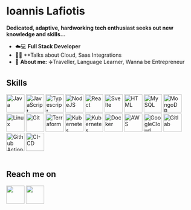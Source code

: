 
<!--
**IoannisLafiotis/IoannisLafiotis** is a ✨ _special_ ✨ repository because its `README.md` (this file) appears on your GitHub profile.

Here are some ideas to get you started:

- 🔭 I’m currently working on ...
- 🌱 I’m currently learning ...
- 👯 I’m looking to collaborate on ...
- 🤔 I’m looking for help with ...
- 💬 Ask me about ...
- 📫 How to reach me: ...
- 😄 Pronouns: ...
- ⚡ Fun fact: ...
-->
# **Ioannis Lafiotis**
  **Dedicated, adaptive, hardworking tech enthusiast seeks out new knowledge and skills...**

* ☁️💻 **Full Stack Developer**
* 👨‍💻 **Talks about Cloud, Saas Integrations
* 👦 **About me:** ✈️Traveller, Language Learner, Wanna be Entrepreneur

## Skills
<span>
  <img src="https://api.iconify.design/logos:java.svg" alt="Java" width=48 height=48>
  <img src="https://api.iconify.design/logos:javascript.svg" alt="JavaScript" width=48 height=48>
  <img src="https://api.iconify.design/logos:typescript-icon.svg" alt="Typescript" width=48 height=48>
  <img src="https://api.iconify.design/logos:nodejs.svg" alt="NodeJS" width=48 height=48>
  <img src="https://api.iconify.design/logos:react.svg" alt="React" width=48 height=48>
  <img src="https://api.iconify.design/logos:svelte-icon.svg" alt="Svelte" width=48 height=48>
  <img src="https://api.iconify.design/vscode-icons:file-type-html.svg" alt="HTML" width=48 height=48>
  <img src="https://api.iconify.design/logos:mysql.svg" alt="MySQL" width=48 height=48>
  <img src="https://api.iconify.design/logos:mongodb-icon.svg" alt="MongoDB" width=48 height=48>
  <img src="https://api.iconify.design/logos:linux-tux.svg" alt="Linux" width=48 height=48>
  <img src="https://api.iconify.design/logos:git-icon.svg" alt="Git" width=48 height=48>
  <img src="https://api.iconify.design/logos:terraform-icon.svg" alt="Terraform" width=48 height=48>
  <img src="https://api.iconify.design/logos:kubernetes.svg" alt="Kubernetes" width=48 height=48>
  <img src="https://api.iconify.design/logos:helm.svg" alt="Kubernetes" width=48 height=48>
  <img src="https://api.iconify.design/logos:docker-icon.svg" alt="Docker" width=48 height=48>
  <img src="https://api.iconify.design/logos:aws.svg" alt="AWS" width=48 height=48>
  <img src="https://api.iconify.design/logos:google-cloud.svg" alt="GoogleCloud" width=48 height=48>
  <img src="https://api.iconify.design/logos:gitlab.svg" alt="Gitlab" width=48 height=48>
  <img src="https://api.iconify.design/logos:github-actions.svg" alt="Github Actions" width=48 height=48>
  <img src="https://api.iconify.design/logos:circleci.svg" alt="CI-CD" width=48 height=48>
  
</span>
<br>
<br>

## Reach me on

[<img src="https://api.iconify.design/logos:google-gmail.svg" width=48 height=48>][gmail]
[<img src="https://api.iconify.design/logos:linkedin-icon.svg" width=48 height=48>][linkedin]

[gmail]: mailto:jannis.lafiotis@gmail.com
[linkedin]: https://www.linkedin.com/in/jannis-lafiotis-819ba6169/



